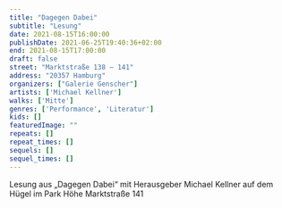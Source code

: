 ```yaml
---
title: "Dagegen Dabei"
subtitle: "Lesung"
date: 2021-08-15T16:00:00
publishDate: 2021-06-25T19:40:36+02:00
end: 2021-08-15T17:00:00
draft: false
street: "Marktstraße 138 – 141"
address: "20357 Hamburg"
organizers: ["Galerie Genscher"]
artists: ['Michael Kellner']
walks: ['Mitte']
genres: ['Performance', 'Literatur']
kids: []
featuredImage: ""
repeats: []
repeat_times: []
sequels: []
sequel_times: []
---
```


Lesung aus „Dagegen Dabei“ mit Herausgeber Michael Kellner auf dem Hügel im Park Höhe Marktstraße 141